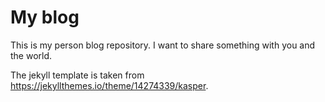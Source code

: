 # My blog

This is my person blog repository. I want to share something with you and the world. 

The jekyll template is taken from https://jekyllthemes.io/theme/14274339/kasper.


